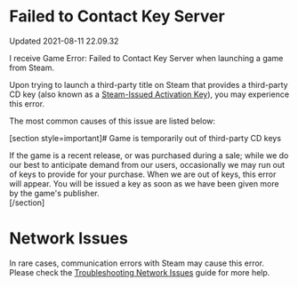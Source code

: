 # Failed to Contact Key Server
Updated 2021-08-11 22.09.32

I receive Game Error: Failed to Contact Key Server when launching a game from Steam.  
  
Upon trying to launch a third-party title on Steam that provides a third-party CD key (also known as a [Steam-Issued Activation Key](https://help.steampowered.com/en/faqs/view/2FF7-8298-9409-BC1D)), you may experience this error.   
  
The most common causes of this issue are listed below:  
  
[section style=important]# Game is temporarily out of third-party CD keys
  
If the game is a recent release, or was purchased during a sale; while we do our best to anticipate demand from our users, occasionally we may run out of keys to provide for your purchase. When we are out of keys, this error will appear. You will be issued a key as soon as we have been given more by the game's publisher.  
[/section]  
  
# Network Issues
In rare cases, communication errors with Steam may cause this error. Please check the [Troubleshooting Network Issues](https://help.steampowered.com/en/faqs/view/669A-2F68-D1D1-A5EC) guide for more help.  
  
